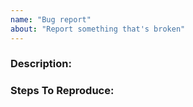 ```yaml
---
name: "Bug report"
about: "Report something that's broken"
---
```


### Description:


### Steps To Reproduce:

<!-- If possible, please provide a GitHub repository to demonstrate your issue -->
<!-- laravel new bug-report --github="--public" -->
